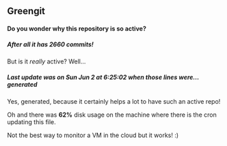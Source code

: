 ## Greengit

#### Do you wonder why this repository is so active?

##### After all it has 2660 commits!

But is it *really* active? Well...

##### Last update was on Sun Jun 2 at 6:25:02 when those lines were... generated

Yes, generated, because it certainly helps a lot to have such an active repo!

Oh and there was **62%** disk usage on the machine
where there is the cron updating this file.

Not the best way to monitor a VM in the cloud but it works! :)
